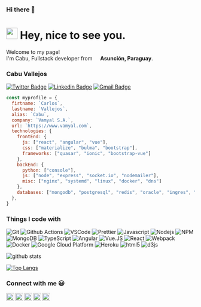 ### Hi there 👋

<h1><img src="https://emojis.slackmojis.com/emojis/images/1531849430/4246/blob-sunglasses.gif?1531849430" width="30"/> Hey, nice to see you.</h1>

<p>Welcome to my page! </br> I'm Cabu, Fullstack developer from <img src="https://image.flaticon.com/icons/svg/197/197376.svg" width="13"/> <b>Asunción, Paraguay</b>. </p>

### Cabu Vallejos 
[![Twitter Badge](https://img.shields.io/badge/-Cabu_Vallejos-1ca0f1?style=flat-square&logo=twitter&logoColor=white&link=https://twitter.com/cabuv)](https://twitter.com/cabuv)  [![Linkedin Badge](https://img.shields.io/badge/-Cabu_Vallejos-blue?style=flat-square&logo=Linkedin&logoColor=white&link=https://www.linkedin.com/in/cvallejos//)](https://www.linkedin.com/in/cvallejos/) [![Gmail Badge](https://img.shields.io/badge/-cabupy@gmail.com-c14438?style=flat-square&logo=Gmail&logoColor=white&link=mailto:cabupy@gmail.com)](mailto:cabupy@gmail.com)

```javascript
const myprofile = {
  firtname: `Carlos`,
  lastname: `Vallejos`,
  alias: `Cabu`,
  company: `Vamyal S.A.`,
  url: `https://www.vamyal.com`,
  technologies: {
    frontEnd: {
      js: ["react", "angular", "vue"],
      css: ["materialize", "bulma", "bootstrap"],
      frameworks: ["quasar", "ionic", "bootstrap-vue"]
    },
    backEnd: {
      python: ["console"],
      js: ["node", "express", "socket.io", "nodemailer"],
      misc: ["nginx", "systemd", "linux", "docker", "dns"]
    },
    databases: ["mongodb", "postgresql", "redis", "oracle", "ingres", "sybase"]
  },
}
```

<h3>Things I code with</h3>
<p>
  <img alt="Git" src="https://img.shields.io/badge/-Git-F05032?style=flat-square&logo=git&logoColor=white" />
  <img alt="Github Actions" src="https://img.shields.io/badge/-Github_Actions-2088FF?style=flat-square&logo=github-actions&logoColor=white" />
  <img alt="VSCode" src="https://img.shields.io/badge/-VSCode-007ACC?style=flat-square&logo=visual-studio-code&logoColor=white" />
  <img alt="Prettier" src="https://img.shields.io/badge/-Prettier-F7B93E?style=flat-square&logo=prettier&logoColor=white" />
  <img alt="Javascript" src="https://img.shields.io/badge/-Javascript-F7DF1E?style=flat-square&logo=javascript&logoColor=black" />
  <img alt="Nodejs" src="https://img.shields.io/badge/-Nodejs-43853d?style=flat-square&logo=Node.js&logoColor=white" />
  <img alt="NPM" src="https://img.shields.io/badge/-NPM-CB3837?style=flat-square&logo=npm&logoColor=white" />
  <img alt="MongoDB" src="https://img.shields.io/badge/-MongoDB-13aa52?style=flat-square&logo=mongodb&logoColor=white" />
  <img alt="TypeScript" src="https://img.shields.io/badge/-TypeScript-007ACC?style=flat-square&logo=typescript&logoColor=white" />
  <img alt="Angular" src="https://img.shields.io/badge/-Angular-DD0031?style=flat-square&logo=angular&logoColor=white" />
  <img alt="Vue.JS" src="https://img.shields.io/badge/-Vue.JS-4FC08D?style=flat-square&logo=vue.js&logoColor=white" />
  <img alt="React" src="https://img.shields.io/badge/-React-45b8d8?style=flat-square&logo=react&logoColor=white" />
  <img alt="Webpack" src="https://img.shields.io/badge/-Webpack-8DD6F9?style=flat-square&logo=webpack&logoColor=white" /> 
  <img alt="Docker" src="https://img.shields.io/badge/-Docker-46a2f1?style=flat-square&logo=docker&logoColor=white" />
  <img alt="Google Cloud Platform" src="https://img.shields.io/badge/-Google_Cloud_Platform-1a73e8?style=flat-square&logo=google-cloud&logoColor=white" />
  <img alt="Heroku" src="https://img.shields.io/badge/-Heroku-430098?style=flat-square&logo=heroku&logoColor=white" />
  <img alt="html5" src="https://img.shields.io/badge/-HTML5-E34F26?style=flat-square&logo=html5&logoColor=white" />
  <img alt="d3js" src="https://img.shields.io/badge/-D3.js-F9A03C?style=flat-square&logo=d3.js&logoColor=white" />
</p>

![github stats](https://github-readme-stats.vercel.app/api?username=cabupy&show_icons=true)

[![Top Langs](https://github-readme-stats.vercel.app/api/top-langs/?username=cabupy&hide=typescript,css,php,html)](https://github.com/cabupy/github-readme-stats)


### Connect with me :smiley:
<a href="https://twitter.com/cabuv" target="_blank">
  <img align="left" alt="Cabu Vallejos Twitter" width="21px" src="https://firebasestorage.googleapis.com/v0/b/github--images.appspot.com/o/Github%20images%2Ftwitter.svg?alt=media&token=0e4ffc45-d873-47ee-b08c-9b98b4fe66cf" />
</a>
<a href="https://www.linkedin.com/in/cvallejos/" target="_blank">
  <img align="left" alt="Cabu Vallejos Linkdin" width="21px" src="https://firebasestorage.googleapis.com/v0/b/github--images.appspot.com/o/Github%20images%2Flinkedin.svg?alt=media&token=0e662ab8-db11-475a-9c43-18d89bcdfde0" />
</a>
<a href="https://www.instagram.com/cabupy/" target="_blank">
  <img align="left" alt="Cabu Vallejos Instagram" width="21px" src="https://firebasestorage.googleapis.com/v0/b/github--images.appspot.com/o/Github%20images%2Finstagram-sketched.svg?alt=media&token=ecd87a7d-17b0-464e-8c4f-ec446b86fd51" />
</a>
<a href="https://www.facebook.com/cabuvallejos" target="_blank">
  <img align="left" alt="Cabu Vallejos Facebook" width="21px" src="https://firebasestorage.googleapis.com/v0/b/github--images.appspot.com/o/Github%20images%2Ffacebook.svg?alt=media&token=bf3ea589-7c5c-4a0d-b839-8198ef39c502" />
</a>
<a href="https://www.vamyal.com/" target="_blank">
  <img align="left" alt="Cabu Vallejos Vamyal S.A." width="21px" src="https://firebasestorage.googleapis.com/v0/b/github--images.appspot.com/o/Github%20images%2Fwww.svg?alt=media&token=18d94c5d-5df5-4f38-80e3-2f515df0f47d" />
</a>

<!--
**cabupy/cabupy** is a ✨ _special_ ✨ repository because its `README.md` (this file) appears on your GitHub profile.

Here are some ideas to get you started:

- 🔭 I’m currently working on ...
- 🌱 I’m currently learning ...
- 👯 I’m looking to collaborate on ...
- 🤔 I’m looking for help with ...
- 💬 Ask me about ...
- 📫 How to reach me: ...
- 😄 Pronouns: ...
- ⚡ Fun fact: ...
-->
